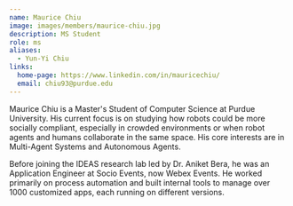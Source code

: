 ```yaml
---
name: Maurice Chiu
image: images/members/maurice-chiu.jpg
description: MS Student
role: ms
aliases:
  - Yun-Yi Chiu
links:
  home-page: https://www.linkedin.com/in/mauricechiu/
  email: chiu93@purdue.edu
---
```

Maurice Chiu is a Master's Student of Computer Science at Purdue University. His current focus is on studying how robots could be more socially compliant, especially in crowded environments or when robot agents and humans collaborate in the same space. His core interests are in Multi-Agent Systems and Autonomous Agents. 

Before joining the IDEAS research lab led by Dr. Aniket Bera, he was an Application Engineer at Socio Events, now Webex Events. He worked primarily on process automation and built internal tools to manage over 1000 customized apps, each running on different versions.
